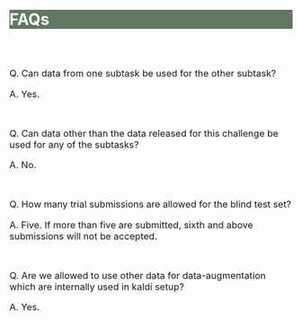 <br>
<br>
<div class="widewrapper pagetitle">
  <div class="container" style="background-color:#617863">
    <h1 style="color:white;">FAQs</h1>
  </div>
</div>
<br>

<br>
<p style="font-size:16.5px;">Q. Can data from one subtask be used for the other subtask?</p>
<p style="font-size:16.5px;">A. Yes.</p>
<br>
<p style="font-size:16.5px;">Q. Can data other than the data released for this challenge be used for any of the subtasks?</p>
<p style="font-size:16.5px;">A. No.</p>
<br>
<p style="font-size:16.5px;">Q. How many trial submissions are allowed for the blind test set?</p>
<p style="font-size:16.5px;">A. Five. If more than five are submitted, sixth and above submissions will not be accepted.</p>
<br>
<p style="font-size:16.5px;">Q. Are we allowed to use other data for data-augmentation which are internally used in kaldi setup?</p>
<p style="font-size:16.5px;">A. Yes.</p>
